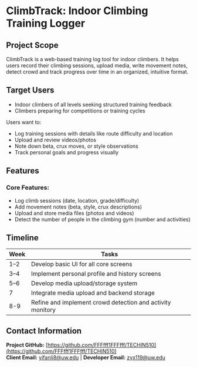 # ClimbTrack: Indoor Climbing Training Logger
## Project Scope

ClimbTrack is a web-based training log tool for indoor climbers. It helps users record their climbing sessions, upload media, write movement notes, detect crowd and track progress over time in an organized, intuitive format.

## Target Users

- Indoor climbers of all levels seeking structured training feedback  
- Climbers preparing for competitions or training cycles  

Users want to:
- Log training sessions with details like route difficulty and location  
- Upload and review videos/photos  
- Note down beta, crux moves, or style observations  
- Track personal goals and progress visually  

## Features

### Core Features:
- Log climb sessions (date, location, grade/difficulty)  
- Add movement notes (beta, style, crux descriptions)  
- Upload and store media files (photos and videos)
- Detect the number of people in the climbing gym (number and activities)


## Timeline
| Week | Tasks |
|------|-------|
| 1–2  | Develop basic UI for all core screens |
| 3–4  | Implement personal profile and history screens |
| 5–6  | Develop media upload/storage system |
| 7    | Integrate media upload and backend storage |
| 8-9  | Refine and implement crowd detection and activity monitory |

## Contact Information

**Project GitHub:** [https://github.com/FFFfff1FFFfff/TECHIN510](https://github.com/FFFfff1FFFfff/TECHIN510)  
**Client Email:** yifanli8@uw.edu |
**Developer Email:** zyx119@uw.edu

